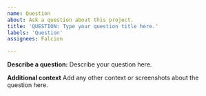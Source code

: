 ```yaml
---
name: Question
about: Ask a question about this project.
title: 'QUESTION: Type your question title here.'
labels: 'Question'
assignees: Falcion

---
```


**Describe a question:**
Describe your question here.

**Additional context**
Add any other context or screenshots about the question here.

